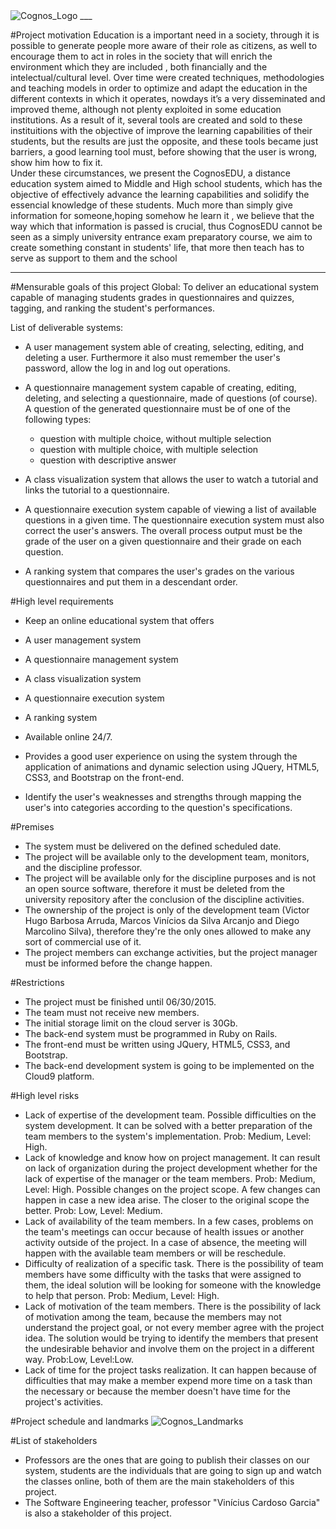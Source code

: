 <img src="https://fbcdn-sphotos-h-a.akamaihd.net/hphotos-ak-xpf1/v/t34.0-12/11106280_10203861269348224_1253930900_n.jpg?oh=958f25b709790330b052abab71a4a01a&oe=551D2451&__gda__=1427919296_242f35cb272311d4ad91ad55ff6a1fc8" alt="Cognos_Logo">
___

#Project motivation
  Education is a important need in a society, through it is possible to generate people more aware of their role as citizens, as well to encourage them to act in roles in the society that will enrich the environment which they are included , both financially and the intelectual/cultural level.
  Over time were created techniques, methodologies and teaching models in order to optimize and adapt the education in the different contexts in which it operates, nowdays it’s  a very disseminated and improved theme, although not plenty exploited in some education institutions.
  As a result of it, several tools are created and sold to these instituitions with the objective of improve the learning capabilities of their students, but the results are just the opposite, and these tools became just barriers, a good learning tool must, before showing that the user is wrong, show him how to fix it.	
  Under these circumstances, we present the CognosEDU, a distance education system aimed to Middle and High school students, which has the objective of effectively advance the learning capabilities and solidify the essencial knowledge of these students.
 Much more than simply give information for someone,hoping somehow he learn it , we believe that the way which that information is passed is crucial, thus CognosEDU cannot be seen as a simply university entrance exam preparatory course, we aim to create something constant in   students' life, that more then teach has to serve as support to them and the school
____
#Mensurable goals of this project 
Global: To deliver an educational system capable of managing students grades in questionnaires and quizzes, tagging, and ranking the student's performances.

List of deliverable systems:

- A user management system able of creating, selecting, editing, and deleting a user. Furthermore it also must remember the user's password, allow the log in and log out operations.

- A questionnaire management system capable of creating, editing, deleting, and selecting a questionnaire, made of questions (of course). A question of the generated questionnaire must be of one of the following types:
  - question with multiple choice, without multiple selection
  - question with multiple choice, with multiple selection
  - question with descriptive answer

- A class visualization system that allows the user to watch a tutorial and links the tutorial to a questionnaire.

- A questionnaire execution system capable of viewing a list of available questions in a given time. The questionnaire execution system must also correct the user's answers. The overall process output must be the grade of the user on a given questionnaire and their grade on each question.

- A ranking system that compares the user's grades on the various questionnaires and put them in a descendant order.


#High level requirements
- Keep an online educational system that offers

- A user management system 

- A questionnaire management system

-  A class visualization system 

- A questionnaire execution system

- A ranking system 

- Available online 24/7.

- Provides a good user experience on using the system through the application of animations and dynamic selection using JQuery, HTML5, CSS3, and Bootstrap on the front-end.

- Identify the user's weaknesses and strengths through mapping the user's into categories according to the question's specifications.


#Premises
- The system must be delivered on the defined scheduled date.
- The project will be available only to the development team, monitors, and the discipline professor.
- The project will be available only for the discipline purposes and is not an open source software, therefore it must be deleted from the university repository after the conclusion of the discipline activities.
- The ownership of the project is only of the development team (Victor Hugo Barbosa Arruda, Marcos Vinícios da Silva Arcanjo and Diego Marcolino Silva), therefore they're the only ones allowed to make any sort of commercial use of it.
- The project members can exchange activities, but the project manager must be informed before the change happen.


#Restrictions
- The project must be finished until 06/30/2015.
- The team must not receive new members.
- The initial storage limit on the cloud server is 30Gb.
- The back-end system must be programmed in Ruby on Rails.
- The front-end must be written using JQuery, HTML5, CSS3, and Bootstrap.
- The back-end development system is going to be implemented on the Cloud9 platform.

#High level risks
- Lack of expertise of the development team. Possible difficulties on the system development. It can be solved with a better preparation of the team members to the system's implementation. Prob: Medium, Level: High.
- Lack of knowledge and know how on project management. It can result on lack of organization during the project development whether for the lack of expertise of the manager or the team members. Prob: Medium, Level: High.
Possible changes on the project scope. A few changes can happen in case a new idea arise. The closer to the original scope the better. Prob: Low, Level: Medium.
- Lack of availability of the team members. In a few cases, problems on the team's meetings can occur because of health issues or another activity outside of the project. In a case of absence, the meeting will happen with the available team members or will be reschedule.
- Difficulty of realization of a specific task. There is the possibility of team members have some difficulty with the tasks that were assigned to them, the ideal solution will be looking for someone with the knowledge to help that person. Prob: Medium, Level: High.
- Lack of motivation of the team members. There is the possibility of lack of motivation among the team, because the members may not understand the project goal, or not every member agree with the project idea. The solution would be trying to identify the members that present the undesirable behavior and involve them on the project in a different way. Prob:Low, Level:Low.
- Lack of time for the project tasks realization. It can happen because of difficulties that may make a member expend more time on a task than the necessary or because the member doesn't have time for the project's activities.


#Project schedule and landmarks
<img src="https://fbcdn-sphotos-h-a.akamaihd.net/hphotos-ak-xpf1/v/t34.0-12/11041419_10203863339119967_347454244_n.jpg?oh=c3ecb0571468c4c4c82fdfa3a57aee6d&oe=551C8FED&__gda__=1427956761_3fa06c9acb522ed6c930c1ef0db7a852" alt="Cognos_Landmarks">


#List of stakeholders
- Professors are the ones that are going to publish their classes on our system, students are the individuals that are going to sign up and watch the classes online, both of them are the main stakeholders of this project.
- The Software Engineering teacher, professor "Vinícius Cardoso Garcia" is also a stakeholder of this project.
